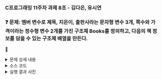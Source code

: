 ### C프로그래밍 11주차 과제 8조 - 김다은, 유시연 


### :question: 문제: 멤버 변수로 제목, 지은이, 출판사라는 문자형 변수 3개, 쪽수와 가격이라는 정수형 변수 2개를 가진 구조체 Books를 정의하고, 다음의 책 정보를 담을 수 있는 구조체 배열을 만든다.
💬 
<details>
  <summary>문제 상세 내용</summary>
  <img width="863" alt="image" src="https://github.com/hiciz/C_pg-08_group/assets/138213248/343378da-84e5-4c50-bdf1-e708de3c6dfd.png">
</details>




<details>
<summary>소스 코드</summary>

<div markdown="1">

```c
#include <stdio.h>

int Max(int* pArr, int size);
int Min(int* pArr, int size);
void Sorting(int* pArr, int size);

int main() {
    int b[] = { 20, 34, 12, 24, 54, 91, 9, 40, 81, 10 };
    int size = sizeof(b) / sizeof(b[0]);

    // 정렬 전 배열
    printf("[정렬 전 배열]\n");
    for (int i = 0; i < size; i++) {
        printf("%d ", b[i]);
    }
    printf("\n");

    // 최대값 최소값
    int max_value = Max(b, size);
    int min_value = Min(b, size);
    printf("최대값: %d\n", max_value);
    printf("최소값: %d\n", min_value);

   
    Sorting(b, size);

    
    printf("[내림차순 정렬 후 배열]\n");
    for (int i = 0; i < size; i++) {
        printf("%d ", b[i]);
    }
    printf("\n");

    return 0;
}
int Max(int* pArr, int size) {
    int max = pArr[0];
    for (int i = 1; i < size; i++) {
        if (pArr[i] > max) {
            max = pArr[i];
        }
    }
    return max;
}

int Min(int* pArr, int size) {
    int min = pArr[0];
    for (int i = 1; i < size; i++) {
        if (pArr[i] < min) {
            min = pArr[i];
        }
    }
    return min;
}

void Sorting(int* pArr, int size) {
    for (int i = 0; i < size - 1; i++) {
        for (int j = 0; j < size - i - 1; j++) {
            if (pArr[j] < pArr[j + 1]) {
                int temp = pArr[j];
                pArr[j] = pArr[j + 1];
                pArr[j + 1] = temp;
            }
        }
    }
}

```
</div>
</details>

<details>
<summary>실행 결과 사진</summary>

<div markdown="1">


<img width="863" alt="image" src="https://github.com/hiciz/C_pg-08_group/assets/138213248/343378da-84e5-4c50-bdf1-e708de3c6dfd.png">


</div>
</details>
